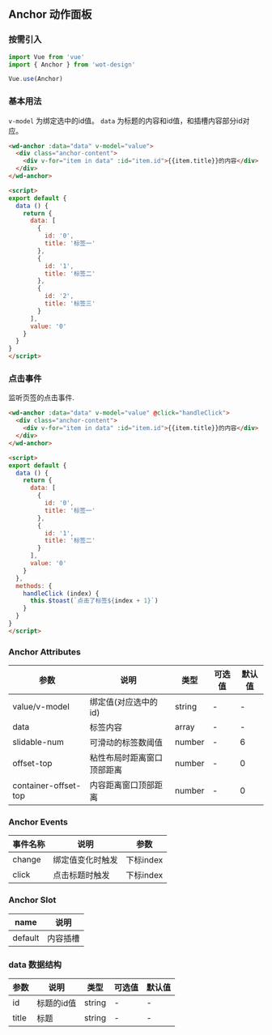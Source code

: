 ## Anchor 动作面板

### 按需引入

```javascript
import Vue from 'vue'
import { Anchor } from 'wot-design'

Vue.use(Anchor)
```

### 基本用法

`v-model` 为绑定选中的id值。
`data` 为标题的内容和id值，和插槽内容部分id对应。

```html
<wd-anchor :data="data" v-model="value">
  <div class="anchor-content">
    <div v-for="item in data" :id="item.id">{{item.title}}的内容</div>
  </div>
</wd-anchor>

<script>
export default {
  data () {
    return {
      data: [
        {
          id: '0',
          title: '标签一'
        },
        {
          id: '1',
          title: '标签二'
        },
        {
          id: '2',
          title: '标签三'
        }
      ],
      value: '0'
    }
  }
}
</script>
```

### 点击事件

监听页签的点击事件.

```html
<wd-anchor :data="data" v-model="value" @click="handleClick">
  <div class="anchor-content">
    <div v-for="item in data" :id="item.id">{{item.title}}的内容</div>
  </div>
</wd-anchor>

<script>
export default {
  data () {
    return {
      data: [
        {
          id: '0',
          title: '标签一'
        },
        {
          id: '1',
          title: '标签二'
        }
      ],
      value: '0'
    }
  },
  methods: {
    handleClick (index) {
      this.$toast(`点击了标签${index + 1}`)
    }
  }
}
</script>
```

### Anchor Attributes

| 参数      | 说明                                 | 类型      | 可选值       | 默认值   |
|---------- |------------------------------------ |---------- |------------- |-------- |
| value/v-model | 绑定值(对应选中的id) | string | - | - |
| data | 标签内容 | array | - | - |
| slidable-num | 可滑动的标签数阈值 | number | - | 6 |
| offset-top | 粘性布局时距离窗口顶部距离 | number | - | 0 |
| container-offset-top | 内容距离窗口顶部距离 | number | - | 0 |

### Anchor Events

| 事件名称      | 说明                                 | 参数     |
|------------- |------------------------------------ |--------- |
| change | 绑定值变化时触发 | 下标index |
| click | 点击标题时触发 | 下标index |


### Anchor Slot

| name      | 说明       |
|------------- |----------- |
| default | 内容插槽 |

### data 数据结构

| 参数      | 说明                                 | 类型      | 可选值       | 默认值   |
|---------- |------------------------------------ |---------- |------------- |-------- |
| id | 标题的id值 | string | - | - |
| title | 标题 | string | - | - |